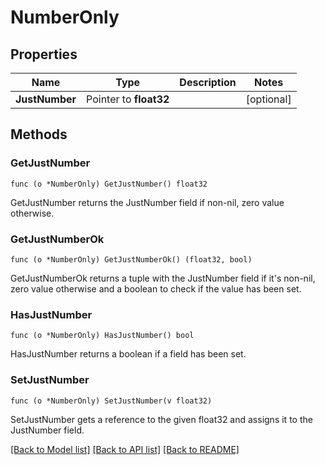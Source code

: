 # NumberOnly

## Properties

Name | Type | Description | Notes
------------ | ------------- | ------------- | -------------
**JustNumber** | Pointer to **float32** |  | [optional] 

## Methods

### GetJustNumber

`func (o *NumberOnly) GetJustNumber() float32`

GetJustNumber returns the JustNumber field if non-nil, zero value otherwise.

### GetJustNumberOk

`func (o *NumberOnly) GetJustNumberOk() (float32, bool)`

GetJustNumberOk returns a tuple with the JustNumber field if it's non-nil, zero value otherwise
and a boolean to check if the value has been set.

### HasJustNumber

`func (o *NumberOnly) HasJustNumber() bool`

HasJustNumber returns a boolean if a field has been set.

### SetJustNumber

`func (o *NumberOnly) SetJustNumber(v float32)`

SetJustNumber gets a reference to the given float32 and assigns it to the JustNumber field.


[[Back to Model list]](../README.md#documentation-for-models) [[Back to API list]](../README.md#documentation-for-api-endpoints) [[Back to README]](../README.md)


